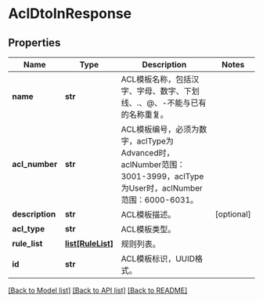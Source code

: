 # AclDtoInResponse

## Properties
Name | Type | Description | Notes
------------ | ------------- | ------------- | -------------
**name** | **str** | ACL模板名称，包括汉字、字母、数字、下划线、.、@、-不能与已有的名称重复。 | 
**acl_number** | **str** | ACL模板编号，必须为数字，aclType为Advanced时，aclNumber范围：3001-3999，aclType为User时，aclNumber范围：6000-6031。 | 
**description** | **str** | ACL模板描述。 | [optional] 
**acl_type** | **str** | ACL模板类型。 | 
**rule_list** | [**list[RuleList]**](RuleList.md) | 规则列表。 | 
**id** | **str** | ACL模板标识，UUID格式。 | 

[[Back to Model list]](../README.md#documentation-for-models) [[Back to API list]](../README.md#documentation-for-api-endpoints) [[Back to README]](../README.md)



